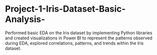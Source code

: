 # Project-1-Iris-Dataset-Basic-Analysis-
Performed basic EDA on the Iris dataset by implementing Python libraries and created visualizations in Power BI to represent the patterns observed during EDA, explored correlations, patterns, and trends within the Iris dataset.
